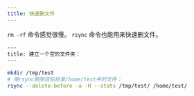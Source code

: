 ```yaml
---
title: 快速删文件
---
```



`rm -rf` 命令感觉很慢。 `rsync` 命令也能用来快速删文件。

```sh
---
title: 建立一个空的文件夹：
---

mkdir /tmp/test
# 用rsync删除目标目录/home/test中的文件：
rsync --delete-before -a -H --stats /tmp/test/ /home/test/
```
